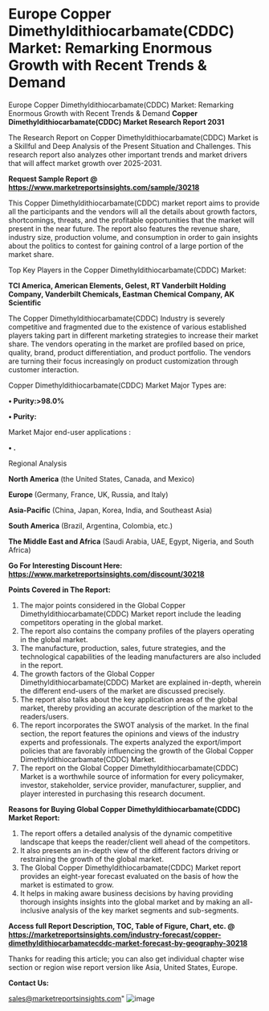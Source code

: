 # Europe Copper Dimethyldithiocarbamate(CDDC) Market: Remarking Enormous Growth with Recent Trends & Demand
Europe Copper Dimethyldithiocarbamate(CDDC) Market: Remarking Enormous Growth with Recent Trends & Demand
<strong>Copper Dimethyldithiocarbamate(CDDC) Market Research Report 2031</strong>

The Research Report on Copper Dimethyldithiocarbamate(CDDC) Market is a Skillful and Deep Analysis of the Present Situation and Challenges. This research report also analyzes other important trends and market drivers that will affect market growth over 2025-2031.

<strong>Request Sample Report @ <a href=https://www.marketreportsinsights.com/sample/30218>https://www.marketreportsinsights.com/sample/30218</a></strong>

This Copper Dimethyldithiocarbamate(CDDC) market report aims to provide all the participants and the vendors will all the details about growth factors, shortcomings, threats, and the profitable opportunities that the market will present in the near future. The report also features the revenue share, industry size, production volume, and consumption in order to gain insights about the politics to contest for gaining control of a large portion of the market share.

Top Key Players in the Copper Dimethyldithiocarbamate(CDDC) Market:

<strong>TCI America, American Elements, Gelest, RT Vanderbilt Holding Company, Vanderbilt Chemicals, Eastman Chemical Company, AK Scientific</strong>

The Copper Dimethyldithiocarbamate(CDDC) Industry is severely competitive and fragmented due to the existence of various established players taking part in different marketing strategies to increase their market share. The vendors operating in the market are profiled based on price, quality, brand, product differentiation, and product portfolio. The vendors are turning their focus increasingly on product customization through customer interaction.

Copper Dimethyldithiocarbamate(CDDC) Market Major Types are:

<strong>• Purity:>98.0%

• Purity:</strong>

Market Major end-user applications :

<strong>• .</strong>

Regional Analysis

</u><strong><b>North America</b></strong> (the United States, Canada, and Mexico)

<strong><b>Europe </b></strong>(Germany, France, UK, Russia, and Italy)

<strong><b>Asia-Pacific</b></strong> (China, Japan, Korea, India, and Southeast Asia)

<strong><b>South America</b></strong> (Brazil, Argentina, Colombia, etc.)

<strong><b>The Middle East and Africa</b></strong> (Saudi Arabia, UAE, Egypt, Nigeria, and South Africa)

<strong>Go For Interesting Discount Here: <a href=https://www.marketreportsinsights.com/discount/30218>https://www.marketreportsinsights.com/discount/30218</a></strong>

<strong>Points Covered in The Report:</strong>
<ol>
  <li>The major points considered in the Global Copper Dimethyldithiocarbamate(CDDC) Market report include the leading competitors operating in the global market.</li>
  <li>The report also contains the company profiles of the players operating in the global market.</li>
  <li>The manufacture, production, sales, future strategies, and the technological capabilities of the leading manufacturers are also included in the report.</li>
  <li>The growth factors of the Global Copper Dimethyldithiocarbamate(CDDC) Market are explained in-depth, wherein the different end-users of the market are discussed precisely.</li>
  <li>The report also talks about the key application areas of the global market, thereby providing an accurate description of the market to the readers/users.</li>
  <li>The report incorporates the SWOT analysis of the market. In the final section, the report features the opinions and views of the industry experts and professionals. The experts analyzed the export/import policies that are favorably influencing the growth of the Global Copper Dimethyldithiocarbamate(CDDC) Market.</li>
  <li>The report on the Global Copper Dimethyldithiocarbamate(CDDC) Market is a worthwhile source of information for every policymaker, investor, stakeholder, service provider, manufacturer, supplier, and player interested in purchasing this research document.</li>
</ol>
<strong>Reasons for Buying Global Copper Dimethyldithiocarbamate(CDDC) Market Report:</strong>

<ol>
  <li>The report offers a detailed analysis of the dynamic competitive landscape that keeps the reader/client well ahead of the competitors.</li>
  <li>It also presents an in-depth view of the different factors driving or restraining the growth of the global market.</li>
  <li>The Global Copper Dimethyldithiocarbamate(CDDC) Market report provides an eight-year forecast evaluated on the basis of how the market is estimated to grow.</li>
  <li>It helps in making aware business decisions by having providing thorough insights insights into the global market and by making an all-inclusive analysis of the key market segments and sub-segments.</li>
</ol>
<strong>Access full Report Description, TOC, Table of Figure, Chart, etc. @ <a href=https://marketreportsinsights.com/industry-forecast/copper-dimethyldithiocarbamatecddc-market-forecast-by-geography-30218>https://marketreportsinsights.com/industry-forecast/copper-dimethyldithiocarbamatecddc-market-forecast-by-geography-30218</a></strong>


Thanks for reading this article; you can also get individual chapter wise section or region wise report version like Asia, United States, Europe.

<strong>Contact Us:</strong>

sales@marketreportsinsights.com"
![image](https://github.com/user-attachments/assets/3d7ba049-88d7-43fb-9ef1-7483ece31c15)

